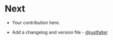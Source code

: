 Next
====

* Your contribution here.

* Add a changelog and version file - [@justfalter](https://github.com/justfalter)

